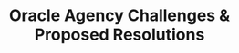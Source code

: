 ---
title: "Oracle Agency Challenges & Proposed Resolutions"
description: "In May 2021, the ITVMO began evaluating Adobe through the OEM Assessment Process. As a result of the Assessment, the ITVMO identified common challenges for Federal agencies focused certification and audit clauses, price holds, maintenance and support caps, and virtualization."
url-link: "https://community.max.gov/download/attachments/2314102898/Oracle%20-%20Challenges%20and%20Proposed%20Resolutions%20Overview.pdf?api=v2"
type: "PDF"
gov-only: "true"
is-external: "false"
publication-date: "November 01, 2021"
reading-time: "25"
resource-type: "Report"
filter: "acquisition-best-practices"
audience: "contracts-acquisitions"
branded-offerings: "oem-acquisition-initiatives"
---